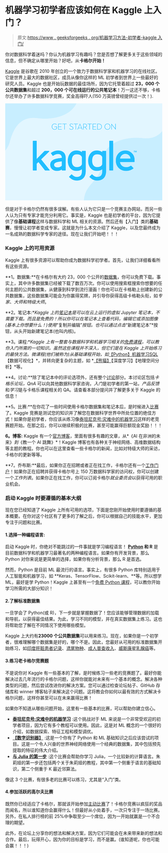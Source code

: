 # 机器学习初学者应该如何在 Kaggle 上入门？

> 原文:[https://www . geeksforgeeks . org/机器学习方法-初学者-kaggle 入门/](https://www.geeksforgeeks.org/how-should-a-machine-learning-beginner-get-started-on-kaggle/)

你对数据科学着迷吗？你认为机器学习有趣吗？您是否想了解更多关于这些领域的信息，但不确定从哪里开始？好吧，从**卡格尔开始！**

[Kaggle](https://www.kaggle.com/) 是谷歌在 2010 年创立的一个致力于数据科学家和机器学习的在线社区。它是世界上最大的数据社区，成员从像你这样的 ML 初学者到世界上一些最好的研究人员。Kaggle 也是开始玩数据的最佳场所，因为它托管着超过 **23，000 个公共数据集**和超过 **200，000 个可在线运行的公共笔记本**！万一这还不够，卡格尔还举办了许多数据科学竞赛，奖金高得吓人(150 万英镑曾经提供过一次！).

![How-Should-a-Machine-Learning-Beginner-Get-Started-on-Kaggle](img/b1460f939a30fb5f00abe63d98ffedbe.png)

但是对于卡格尔仍然有很多误解。有些人认为它只是一个竞赛主办网站，而另一些人认为只有专家才能充分利用它。事实是，Kaggle 也是初学者的平台，因为它提供了像**基础课程**这样与数据科学和 ML 相关的资源。然后还有【入门】类的**基础赛**，慢慢让初学者变成专家。这就是为什么本文介绍了 Kaggle，以及您最终成为一名成熟的数据科学专家的途径。现在让我们开始吧！！！

### Kaggle 上的可用资源

Kaggle 上有很多资源可以帮助你成为数据科学初学者。首先，让我们详细看看所有这些资源。

**1。数据集:**在卡格尔有大约 23，000 个公开的[数据集](https://www.kaggle.com/datasets)，你可以免费下载。事实上，其中许多数据集已经被下载了数百万次。你可以使用搜索框搜索你想要的任何主题的公共数据集，从健康到科学到流行漫画！你也可以在卡格勒上创建新的公共数据集，这些数据集可能会为你赢得奖牌，并引导你获得高级卡格勒头衔，如*专家、大师和特级大师*。

**2。笔记本:**Kaggle 上的[笔记本](https://www.kaggle.com/notebooks)是可以在云上运行的虚拟 Jupyter 笔记本，不需要下载。而且是免费的！所以你可以在笔记本上查看代码，编辑它或添加图像(基本上你想要什么！)使用*“复制并编辑”*按钮。也可以通过点击*“新建笔记本”*按钮，从头开始新建笔记本(也叫内核)。

**3。课程:**Kaggle 上有一整套与数据科学和机器学习相关的[免费课程](https://www.kaggle.com/learn/overview)，可以教你入门所需的一切知识。虽然这些课程并不深入，但它们是在 Kaggle 上开始练习的最快方法。微课程(他们被称为)从基础课程开始，如*[【Python】](https://practice.geeksforgeeks.org/batch/fork-python)[机器学习](https://practice.geeksforgeeks.org/courses/machine-learning-foundation?vb=163)[SQL](https://www.geeksforgeeks.org/sql-tutorial/)【数据可视化】*，并转向更复杂的主题，如 *[【熊猫】](https://www.geeksforgeeks.org/python-data-analysis-using-pandas/)【深度学习】【地理空间分析】*等。

**4。讨论:**除了笔记本中的评论选项外，还有整个[讨论](https://www.kaggle.com/discussion)部分。本讨论区包括*卡格乐论坛，QnA* 可以向其他数据科学家咨询，*入门*是初学者的第一站，*产品反馈*和*学习*是与卡格乐课程相关的 QA。请查看本部分提问并了解更多关于 Kaggle 的信息！

**5。比赛:**在你花了一些时间使用卡格尔数据集和笔记本后，是时候进入[比赛](https://www.kaggle.com/competitions)了。Kaggle 竞赛是测试您的知识并了解您在数据科学世界中所处位置的绝佳方式！如果你是初学者，你应该从练习像[泰坦尼克号:灾难中的机器学习](https://www.kaggle.com/c/titanic)这样的老竞赛题开始。在那之后，你可以继续积极的比赛，甚至可能赢得巨额现金奖励！！！

**6。博客:** Kaggle 有一个[官方博客](http://blog.kaggle.com/)，里面有很多有趣的文章，从*《AI 在非洲的未来》*到*《教一个 AI 跳舞》*！Kaggle 博客也有各种关于神经网络、高维数据结构等主题的教程。你也可以在这里查看一些卡格尔的新闻，比如对特级大师的采访，卡格尔的更新等等。

**7。乔布斯:**最后，如果你正在招聘或者正在找工作，卡格尔还有一个[工作门户](https://www.kaggle.com/jobs)！如果你正在招聘并获得卡格尔号上 150 万数据科学家的访问权，你可以创建一个*工作列表*。如果你正在找工作，你可以订阅卡格尔*就业委员会*以获得可用的职业机会。

### 启动 Kaggle 时要遵循的基本大纲

现在您已经知道了 Kaggle 上所有可用的选项，下面是您刚开始使用时要遵循的基本概要。在你对这个社区有了更多的了解之后，你可以根据自己的技能水平，更加专注于问题和比赛。

#### 1.选择一种编程语言:

启动 Kaggle 时，你绝对不能跳过的一件事就是学习编程语言！ **[Python](https://www.geeksforgeeks.org/python-programming-language/) 和 R** 是目前数据科学和机器学习最著名的两种编程语言。如果你有开发背景，那么 Python 对你来说是更简单的选择，如果你有分析背景，那么 R 是首选。

然而，Python 是目前 ML 最流行的语言。事实上，有很多 Python 库特别适用于人工智能和机器学习，如 **Keras、TensorFlow、Scikit-learn、**等。所以想学 ML，最好是学 Python！Kaggle 上甚至有一个[免费 Python 课程](https://www.kaggle.com/learn/python)，可以教你开始学习所需的大部分知识！

#### 2.了解标准数据集

一旦学会了 Python(或 R)，下一步就是掌握数据了！您应该能够管理数据的加载和导航，以获得最佳结果。为此，学习不同的模型，并在真实数据集上练习。这也将帮助您了解在不同情况下使用哪些模型。

Kaggle 上大约有**23000 个公共数据集**可以用来练习。现在，如果你是一个初学者，很难理解哪个数据集是好的，哪个不是。因此，您最好从可用的标准数据集开始练习，如[印度肝脏患者记录](https://www.kaggle.com/uciml/indian-liver-patient-records)、[鸢尾物种](https://www.kaggle.com/uciml/iris)、[成人普查收入](https://www.kaggle.com/uciml/adult-census-income)、[威斯康星乳腺癌](https://www.kaggle.com/uciml/breast-cancer-wisconsin-data)等。

#### 3.练习老卡格尔竞赛题

不是说你对 Kaggle 有一些基本的了解，是时候练习一些老的竞赛题了。最好你能解决过去几年流行的卡格尔问题，这样你就能对未来有一个基本的概念。解决各种类型的问题，然后尝试改进你的解决方案。您可以通过检查论坛帖子、GitHub 存储库和 winner 博客帖子来解决这个问题。这将教会你如何以最有效的方式解决卡格尔问题，这样你甚至可以在未来赢得比赛！

如果你不知道从哪些问题开始，这里有一些基本的比赛，可以帮助你建立信心。

*   [**泰坦尼克号:灾难中的机器学习**](https://www.kaggle.com/c/titanic) :这个挑战对于 ML 来说是一个非常受欢迎的初学者项目，因为它有多个教程可以使用。因此，这是对 ML 概念的一个很好的介绍，如数据探索、特征工程和模型调优。
*   [**【数字识别器】**](https://www.kaggle.com/c/digit-recognizer) :这是一个你有了 Python 和 ML 基础知识之后应该尝试的项目。这是一个令人兴奋的世界神经网络使用一个经典的数据集，其中包括预先提取的特征的伟大介绍。
*   [**与 Julia 的第一步**](https://www.kaggle.com/c/street-view-getting-started-with-julia) :这个比赛会帮助你学习 Julia，一个比较新的计算语言。朱莉娅的第一步还包括两个关于朱莉娅的教程，其中第一个侧重于语言的基础知识，第二个侧重于 K 最近邻算法。

像这 3 个比赛，有很多老的比赛可以练习，尤其是“入门”类。

#### 4.参加活跃的高尔夫比赛

既然你已经适应了卡格尔，那就该开始参加[主动比赛](https://www.kaggle.com/competitions)了！卡格尔竞赛以疯狂的奖品而闻名，所以谁知道你会赢得什么！但最好从小处着手，一次只专注于一场比赛。另外，在私人排行榜的前 25%中争取至少一个席位，因为一开始就赢是一个不合理的期望。

此外，在论坛上分享你的想法和解决方案，因为它们可能会在未来带来新的想法和合作。最后，玩得开心，因为你的目标是学习，而不是赢。(谁知道呢，你也可能会赢！！！)